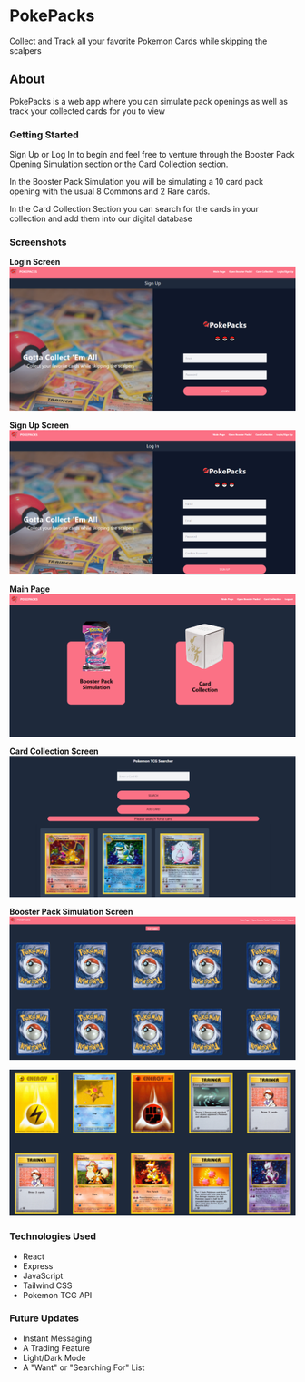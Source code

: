 # PokePacks

Collect and Track all your favorite Pokemon Cards while skipping the scalpers

## About

PokePacks is a web app where you can simulate pack openings as well as track your collected cards for you to view 

### Getting Started 

Sign Up or Log In to begin and feel free to venture through the Booster Pack Opening Simulation section or the Card Collection section. 

In the Booster Pack Simulation you will be simulating a 10 card pack opening with the usual 8 Commons and 2 Rare cards.

In the Card Collection Section you can search for the cards in your collection and add them into our digital database 


### Screenshots

**Login Screen**
![](images/Login.PNG)

**Sign Up Screen**
![](images/Signup.PNG)

**Main Page**
![](images/MainPage.PNG)

**Card Collection Screen**
![](images/Collector.PNG)

**Booster Pack Simulation Screen**
![](images/Booster1.PNG)

![](images/Booster2.PNG)


### Technologies Used

 - React
 - Express
 - JavaScript
 - Tailwind CSS 
 - Pokemon TCG API 

### Future Updates 

- Instant Messaging 
- A Trading Feature
- Light/Dark Mode
- A "Want" or "Searching For" List


